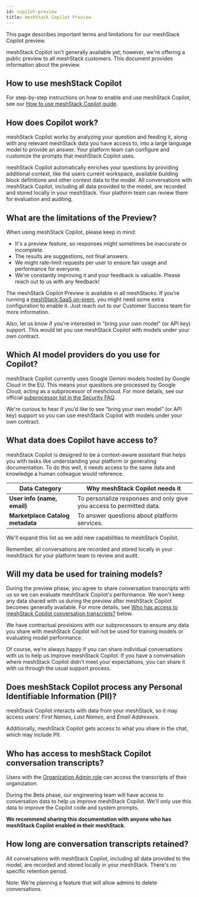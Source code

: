 ```yaml
---
id: copilot-preview
title: meshStack Copilot Preview
---
```


This page describes important terms and limitations for our meshStack Copilot preview.

meshStack Copilot isn't generally available yet; however, we're offering a public preview to all meshStack customers. This document provides information about the preview.

## How to use meshStack Copilot

For step-by-step instructions on how to enable and use meshStack Copilot, see our [How to use meshStack Copilot guide](meshstack.how-to.copilot.md).

## How does Copilot work?

meshStack Copilot works by analyzing your question and feeding it, along with any relevant meshStack data you have access to, into a large language model to provide an answer. Your platform team can configure and customize the prompts that meshStack Copilot uses.

meshStack Copilot automatically enriches your questions by providing additional context, like the users current workspace, available building block definitions and other context data to the model. All conversations with meshStack Copilot, including all data provided to the model, are recorded and stored locally in your meshStack. Your platform team can review them for evaluation and auditing.

## What are the limitations of the Preview?

When using meshStack Copilot, please keep in mind:

- It's a preview feature, so responses might sometimes be inaccurate or incomplete.
- The results are suggestions, not final answers.
- We might rate-limit requests per user to ensure fair usage and performance for everyone.
- We're constantly improving it and your feedback is valuable. Please reach out to us with any feedback!

The meshStack Copilot Preview is available in all meshStacks. If you're running a [meshStack SaaS on-prem](meshstack.managed-service.md#meshstack-saas-on-prem), you might need some extra configuration to enable it. Just reach out to our Customer Success team for more information.

Also, let us know if you're interested in "bring your own model" (or API key) support. This would let you use meshStack Copilot with models under your own contract.

## Which AI model providers do you use for Copilot?

meshStack Copilot currently uses Google Gemini models hosted by Google Cloud in the EU. This means your questions are processed by Google Cloud, acting as a subprocessor of meshcloud. For more details, see our official [subprocessor list in the Security FAQ](security-faq.md#subprocessors).

We're curious to hear if you’d like to see “bring your own model” (or API key) support so you can use meshStack Copilot with models under your own contract.

## What data does Copilot have access to?

meshStack Copilot is designed to be a context-aware assistant that helps you with tasks like understanding your platform or generating documentation. To do this well, it needs access to the same data and knowledge a human colleague would reference.

| **Data Category** | **Why meshStack Copilot needs it** |
| -- | -- |
| **User info (name, email)** | To personalize responses and only give you access to permitted data. |
| **Marketplace Catalog metadata** | To answer questions about platform services. |

We'll expand this list as we add new capabilities to meshStack Copilot.

Remember, all conversations are recorded and stored locally in your meshStack for your platform team to review and audit.

## Will my data be used for training models?

During the preview phase, you agree to share conversation transcripts with us so we can evaluate meshStack Copilot's performance. We won't keep any data shared with us during the preview after meshStack Copilot becomes generally available. For more details, see [Who has access to meshStack Copilot conversation transcripts?](#who-has-access-to-meshstack-copilot-conversation-transcripts) below.

We have contractual provisions with our subprocessors to ensure any data you share with meshStack Copilot will not be used for training models or evaluating model performance.

Of course, we’re always happy if you can share individual conversations with us to help us improve meshStack Copilot. If you have a conversation where meshStack Copilot didn't meet your expectations, you can share it with us through the usual support process.

## Does meshStack Copilot process any Personal Identifiable Information (PII)?

meshStack Copilot interacts with data from your meshStack, so it may access users' *First Names*, *Last Names*, and *Email Addresses*.

Additionally, meshStack Copilot gets access to what you share in the chat, which may include PII.

## Who has access to meshStack Copilot conversation transcripts?

Users with the [Organization Admin role](administration.index.md) can access the transcripts of their organization.

During the Beta phase, our engineering team will have access to conversation data to help us improve meshStack Copilot. We'll only use this data to improve the Copilot code and system prompts.

**We recommend sharing this documentation with anyone who has meshStack Copilot enabled in their meshStack.**

## How long are conversation transcripts retained?

All conversations with meshStack Copilot, including all data provided to the model, are recorded and stored locally in your meshStack. There's no specific retention period.

Note: We're planning a feature that will allow admins to delete conversations.
